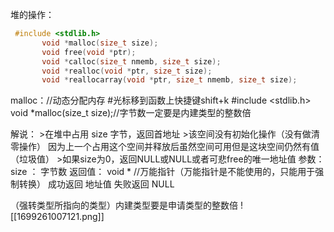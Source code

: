 堆的操作：
```C
 #include <stdlib.h>
       void *malloc(size_t size);
       void free(void *ptr);
       void *calloc(size_t nmemb, size_t size);
       void *realloc(void *ptr, size_t size);
       void *reallocarray(void *ptr, size_t nmemb, size_t size);
```


malloc：//动态分配内存 #光标移到函数上快捷键shift+k
	 #include <stdlib.h>
       void \*malloc(size_t size);//字节数一定要是内建类型的整数倍

解说：
		>在堆中占用 size 字节，返回首地址
		>该空间没有初始化操作（没有做清零操作）
因为上一个占用这个空间并释放后虽然空间可用但是这块空间仍然有值（垃圾值）
		>如果size为0，返回NULL或NULL或者可悲free的唯一地址值
参数：
		size ： 字节数
返回值：
		void \* //万能指针（万能指针是不能使用的，只能用于强制转换）
		成功返回 地址值
		失败返回 NULL

（强转类型所指向的类型）内建类型要是申请类型的整数倍
![[1699261007121.png]]
